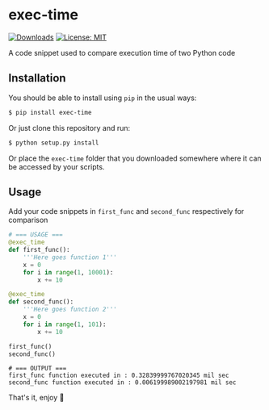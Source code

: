 # exec-time
[![Downloads](https://static.pepy.tech/personalized-badge/exec-time?period=total&units=international_system&left_color=black&right_color=orange&left_text=Downloads)](https://pepy.tech/project/exec-time)
[![License: MIT](https://img.shields.io/badge/License-MIT-blue.svg)](https://github.com/mr-vaibh/python-code-execution-time/blob/master/LICENSE)

A code snippet used to compare execution time of two Python code

## Installation

You should be able to install using `pip` in the usual ways:

```sh
$ pip install exec-time
```

Or just clone this repository and run:

```sh
$ python setup.py install
```

Or place the `exec-time` folder that you downloaded somewhere where it can be accessed by your scripts.

## Usage

Add your code snippets in `first_func` and `second_func` respectively for comparison

```python
# === USAGE ===
@exec_time
def first_func():
    '''Here goes function 1'''
    x = 0
    for i in range(1, 10001):
        x += 10

@exec_time
def second_func():
    '''Here goes function 2'''
    x = 0
    for i in range(1, 101):
        x += 10

first_func()
second_func()
```

```
# === OUTPUT ===
first_func function executed in : 0.32839999767020345 mil sec
second_func function executed in : 0.006199989002197981 mil sec
```

That's it, enjoy 🍷

